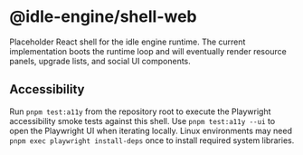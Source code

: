 # @idle-engine/shell-web

Placeholder React shell for the idle engine runtime. The current implementation boots the runtime loop and will eventually render resource panels, upgrade lists, and social UI components.

## Accessibility
Run `pnpm test:a11y` from the repository root to execute the Playwright accessibility smoke tests against this shell. Use `pnpm test:a11y --ui` to open the Playwright UI when iterating locally. Linux environments may need `pnpm exec playwright install-deps` once to install required system libraries.
